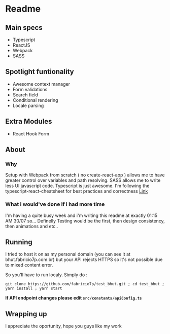 # Readme

## Main specs

-   Typescript
-   ReactJS
-   Webpack
-   SASS

## Spotlight funtionality

-   Awesome context manager
-   Form validations
-   Search field
-   Conditional rendering
-   Locale parsing

## Extra Modules

-   React Hook Form

## About

### Why

Setup with Webpack from scratch ( no create-react-app ) allows me to have
greater control over variables and path resolving. SASS allows me to write less UI
javascript code. Typescript is just awesome.
I'm following the typescript-react-cheatsheet for best practices and
correctness [Link](https://github.com/typescript-cheatsheets/react-typescript-cheatsheet)

### What i would've done if i had more time

I'm having a quite busy week and i'm writing this readme at exactly 01:15 AM
30/07 so... Definelly Testing would be the first, then design consistency, then
animations and etc..

## Running

I tried to host it on as my personal domain (you can see it at
bhut.fabricio7p.com.br) but your API rejects HTTPS so it's not possible due to
mixed content error.

So you'll have to run localy. Simply do :

`git clone https://github.com/fabricio7p/test_bhut.git ; cd test_bhut ; yarn install ; yarn start`

**If API endpoint changes please edit `src/constants/apiConfig.ts`**

## Wrapping up

I appreciate the oportunity, hope you guys like my work
